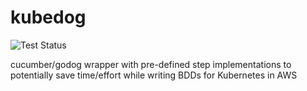 # kubedog

![Test Status](https://github.com/keikoproj/kubedog/workflows/Test/badge.svg)

cucumber/godog wrapper with pre-defined step implementations to potentially save time/effort while writing BDDs for Kubernetes in AWS
